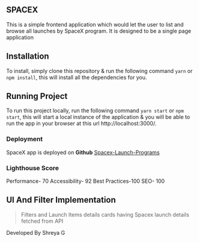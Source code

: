 ## SPACEX
This is a simple frontend application which would let the user to list and browse all launches by SpaceX program.
 It is designed to be a single page application

## Installation
To install, simply clone this repository & run the following command  `yarn` or `npm install`, this will install all the dependencies for you.

## Running Project
To run this project locally, run the following command  `yarn start` or `npm start`, this will start a local instance of the application & you will be able to run the app in your browser at this url http://localhost:3000/.

### Deployment

SpaceX app is deployed on **Github** [Spacex-Launch-Programs](https://shreya0917.github.io/SpaceX-program-launch/)

### Lighthouse Score
Performance- 70
Accessibility- 92
Best Practices-100
SEO- 100

## UI And Filter Implementation

>Filters and Launch Items details cards having Spacex launch details fetched from API



Developed By Shreya G
